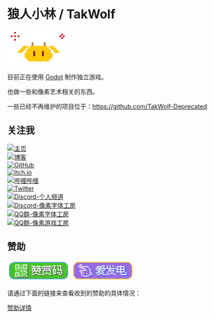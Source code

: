 # 狼人小林 / TakWolf 

![Logo](images/xiaoqiu@4x.gif)

目前正在使用 [Godot](https://godotengine.org) 制作独立游戏。

也做一些和像素艺术相关的东西。

一些已经不再维护的项目位于：https://github.com/TakWolf-Deprecated

## 关注我

[![主页](https://img.shields.io/badge/Home-takwolf.com-orange?logo=&logoColor=white&style=for-the-badge)](https://takwolf.com)
<br>
[![博客](https://img.shields.io/badge/Blog-blog.takwolf.com-orange?logo=&logoColor=white&style=for-the-badge)](https://blog.takwolf.com)
<br>
[![GitHub](https://img.shields.io/badge/GitHub-TakWolf-1F2328?logo=github&logoColor=white&style=for-the-badge)](https://github.com/TakWolf)
<br>
[![Itch.io](https://img.shields.io/badge/itch.io-takwolf-FF2449?logo=itch.io&logoColor=white&style=for-the-badge)](https://takwolf.itch.io)
<br>
[![哔哩哔哩](https://img.shields.io/badge/Bilibili-狼人小林-FF6699?logo=bilibili&logoColor=white&style=for-the-badge)](https://space.bilibili.com/445245)
<br>
[![Twitter](https://img.shields.io/badge/Twitter-takgdx-00ACEE?logo=x&logoColor=white&style=for-the-badge)](https://twitter.com/takgdx)
<br>
[![Discord-个人频道](https://img.shields.io/badge/Discord-狼人小林的地盘-4E5AF0?logo=discord&logoColor=white&style=for-the-badge)](https://discord.gg/9HY9WD4TRe)
<br>
[![Discord-像素字体工房](https://img.shields.io/badge/Discord-像素字体工房-4E5AF0?logo=discord&logoColor=white&style=for-the-badge)](https://discord.gg/3GKtPKtjdU)
<br>
[![QQ群-像素字体工房](https://img.shields.io/badge/QQ群-像素字体工房-brightgreen?logo=tencentqq&logoColor=white&style=for-the-badge)](https://qm.qq.com/q/X1mLrLLGYS)
<br>
[![QQ群-像素游戏工房](https://img.shields.io/badge/QQ群-像素游戏工房-brightgreen?logo=tencentqq&logoColor=white&style=for-the-badge)](https://qm.qq.com/q/JXc4Zie76u)

## 赞助

[![赞赏码](images/badge-payqr@2x.png)](payment-qr-codes.md)
[![爱发电](images/badge-afdian@2x.png)](https://afdian.com/@takwolf)

请通过下面的链接来查看收到的赞助的具体情况：

[赞助详情](sponsors.md)
